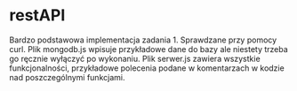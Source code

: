 # restAPI
Bardzo podstawowa implementacja zadania 1.
Sprawdzane przy pomocy curl.
Plik mongodb.js wpisuje przykładowe dane do bazy ale niestety trzeba go ręcznie wyłączyć po wykonaniu.
Plik serwer.js zawiera wszystkie funkcjonalności, przykładowe polecenia podane w komentarzach w kodzie nad poszczególnymi funkcjami.
